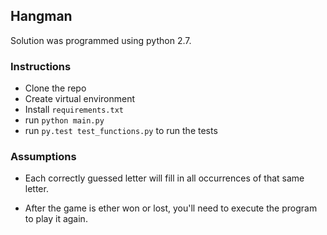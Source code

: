 ## Hangman

Solution was programmed using python 2.7.

### Instructions

- Clone the repo
- Create virtual environment
- Install `requirements.txt`
- run `python main.py`
- run `py.test test_functions.py` to run the tests


### Assumptions

- Each correctly guessed letter will fill in all occurrences of that same letter.

- After the game is ether won or lost, you'll need to execute the program to play it again.
